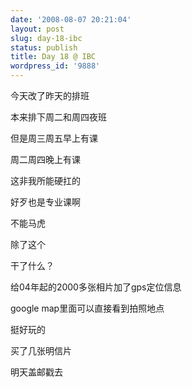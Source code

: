 ```yaml
---
date: '2008-08-07 20:21:04'
layout: post
slug: day-18-ibc
status: publish
title: Day 18 @ IBC
wordpress_id: '9888'
---
```


今天改了昨天的排班


本来排下周二和周四夜班


但是周三周五早上有课


周二周四晚上有课


这非我所能硬扛的


好歹也是专业课啊


不能马虎


除了这个


干了什么？


给04年起的2000多张相片加了gps定位信息


google map里面可以直接看到拍照地点


挺好玩的


买了几张明信片


明天盖邮戳去
